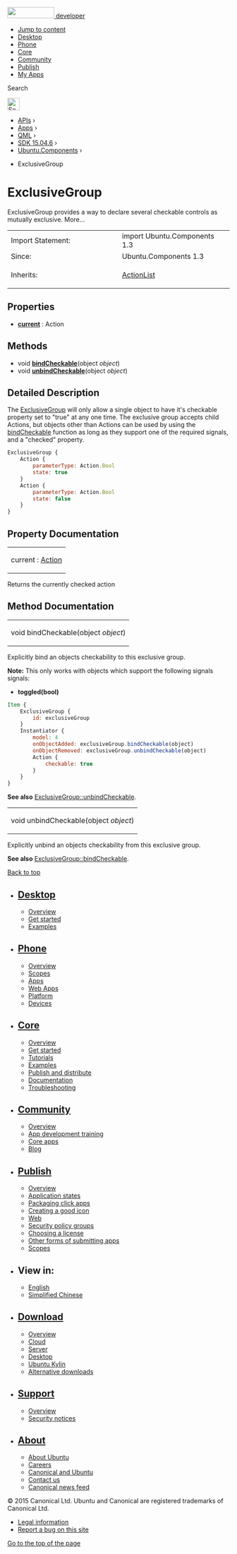 <a href="https://developer.ubuntu.com/" class="logo-ubuntu"><img src="https://developer.ubuntu.com/assets/sites/ubuntu/latest/u/img/logos/logo-ubuntu-orange.svg" width="106" height="25" /> <span>developer</span></a>

-   [Jump to content](index.html#main-content)
-   [Desktop](https://developer.ubuntu.com/en/desktop/)
-   [Phone](https://developer.ubuntu.com/en/phone/)
-   [Core](https://developer.ubuntu.com/core)
-   [Community](https://developer.ubuntu.com/en/community/)
-   [Publish](https://developer.ubuntu.com/en/publish/)
-   [My Apps](https://myapps.developer.ubuntu.com/)

Search

<img src="https://developer.ubuntu.com/assets/sites/ubuntu/latest/u/img/search-white.svg" alt="Search" height="28" />

-   [APIs](../../../../index.html) ›
-   [Apps](../../../index.html) ›
-   [QML](../../index.html) ›
-   [SDK 15.04.6](../index.html) ›
-   [Ubuntu.Components](../Ubuntu.Components/index.html) ›

<!-- -->

-   ExclusiveGroup

ExclusiveGroup
==============

<span class="subtitle"></span>
ExclusiveGroup provides a way to declare several checkable controls as mutually exclusive. More...

<table>
<colgroup>
<col width="50%" />
<col width="50%" />
</colgroup>
<tbody>
<tr class="odd">
<td>Import Statement:</td>
<td>import Ubuntu.Components 1.3</td>
</tr>
<tr class="even">
<td>Since:</td>
<td>Ubuntu.Components 1.3</td>
</tr>
<tr class="odd">
<td>Inherits:</td>
<td><p><a href="../Ubuntu.Components.ActionList/index.html">ActionList</a></p></td>
</tr>
</tbody>
</table>

<span id="properties"></span>
Properties
----------

-   ****[current](index.html#current-prop)**** : Action

<span id="methods"></span>
Methods
-------

-   void ****[bindCheckable](index.html#bindCheckable-method)****(object *object*)
-   void ****[unbindCheckable](index.html#unbindCheckable-method)****(object *object*)

<span id="details"></span>
Detailed Description
--------------------

The [ExclusiveGroup](index.html) will only allow a single object to have it's checkable property set to "true" at any one time. The exclusive group accepts child Actions, but objects other than Actions can be used by using the [bindCheckable](index.html#bindCheckable-method) function as long as they support one of the required signals, and a "checked" property.

``` qml
ExclusiveGroup {
    Action {
        parameterType: Action.Bool
        state: true
    }
    Action {
        parameterType: Action.Bool
        state: false
    }
}
```

Property Documentation
----------------------

<table>
<colgroup>
<col width="100%" />
</colgroup>
<tbody>
<tr class="odd">
<td><p><span id="current-prop"></span><span class="name">current</span> : <span class="type"><a href="../Ubuntu.Components.Action/index.html">Action</a></span></p></td>
</tr>
</tbody>
</table>

Returns the currently checked action

Method Documentation
--------------------

<table>
<colgroup>
<col width="100%" />
</colgroup>
<tbody>
<tr class="odd">
<td><p><span id="bindCheckable-method"></span><span class="type">void</span> <span class="name">bindCheckable</span>(<span class="type">object</span> <em>object</em>)</p></td>
</tr>
</tbody>
</table>

Explicitly bind an objects checkability to this exclusive group.

**Note:** This only works with objects which support the following signals signals:

-   **toggled(bool)**

``` qml
Item {
    ExclusiveGroup {
        id: exclusiveGroup
    }
    Instantiator {
        model: 4
        onObjectAdded: exclusiveGroup.bindCheckable(object)
        onObjectRemoved: exclusiveGroup.unbindCheckable(object)
        Action {
            checkable: true
        }
    }
}
```

**See also** [ExclusiveGroup::unbindCheckable](index.html#unbindCheckable-method).

<table>
<colgroup>
<col width="100%" />
</colgroup>
<tbody>
<tr class="odd">
<td><p><span id="unbindCheckable-method"></span><span class="type">void</span> <span class="name">unbindCheckable</span>(<span class="type">object</span> <em>object</em>)</p></td>
</tr>
</tbody>
</table>

Explicitly unbind an objects checkability from this exclusive group.

**See also** [ExclusiveGroup::bindCheckable](index.html#bindCheckable-method).

[Back to top](index.html#)

-   [Desktop](https://developer.ubuntu.com/en/desktop/)
    ---------------------------------------------------

    -   [Overview](https://developer.ubuntu.com/en/desktop/)
    -   [Get started](http://snapcraft.io/?utm_source=developer.ubuntu.com&utm_medium=devportal&utm_term=snaps%20snapcraft%20desktop&utm_content=menu&utm_campaign=duc_snappers)
    -   [Examples](https://github.com/ubuntu/snappy-playpen)

-   [Phone](https://developer.ubuntu.com/en/phone/)
    -----------------------------------------------

    -   [Overview](https://developer.ubuntu.com/en/phone/)
    -   [Scopes](https://developer.ubuntu.com/en/phone/scopes/)
    -   [Apps](https://developer.ubuntu.com/en/phone/apps/)
    -   [Web Apps](https://developer.ubuntu.com/en/phone/web/)
    -   [Platform](https://developer.ubuntu.com/en/phone/platform/)
    -   [Devices](https://developer.ubuntu.com/en/phone/devices/)

-   [Core](https://developer.ubuntu.com/core)
    -----------------------------------------

    -   [Overview](https://developer.ubuntu.com/core)
    -   [Get started](https://developer.ubuntu.com/core/get-started)
    -   [Tutorials](https://developer.ubuntu.com/core/tutorials)
    -   [Examples](https://developer.ubuntu.com/core/examples)
    -   [Publish and distribute](https://developer.ubuntu.com/core/publish-and-distribute)
    -   [Documentation](https://developer.ubuntu.com/core/documentation)
    -   [Troubleshooting](https://developer.ubuntu.com/core/troubleshooting)

-   [Community](https://developer.ubuntu.com/en/community/)
    -------------------------------------------------------

    -   [Overview](https://developer.ubuntu.com/en/community/)
    -   [App development training](https://developer.ubuntu.com/en/community/training/)
    -   [Core apps](https://developer.ubuntu.com/en/community/core-apps/)
    -   [Blog](https://developer.ubuntu.com/en/community/blog/)

-   [Publish](https://developer.ubuntu.com/en/publish/)
    ---------------------------------------------------

    -   [Overview](https://developer.ubuntu.com/en/publish/)
    -   [Application states](https://developer.ubuntu.com/en/publish/application-states/)
    -   [Packaging click apps](https://developer.ubuntu.com/en/publish/packaging-click-apps/)
    -   [Creating a good icon](https://developer.ubuntu.com/en/publish/creating-a-good-icon/)
    -   [Web](https://developer.ubuntu.com/en/publish/web/)
    -   [Security policy groups](https://developer.ubuntu.com/en/publish/security-policy-groups/)
    -   [Choosing a license](https://developer.ubuntu.com/en/publish/choosing-a-license/)
    -   [Other forms of submitting apps](https://developer.ubuntu.com/en/publish/other-forms-of-submitting-apps/)
    -   [Scopes](https://developer.ubuntu.com/en/publish/scopes/)

-   View in:
    --------

    -   [English](index.html "Change to language: English")
    -   [Simplified Chinese](index.html "Change to language: Simplified Chinese")

-   [Download](http://ubuntu.com/download/)
    ---------------------------------------

    -   [Overview](http://ubuntu.com/download)
    -   [Cloud](http://ubuntu.com/download/cloud)
    -   [Server](http://ubuntu.com/download/server)
    -   [Desktop](http://ubuntu.com/download/desktop)
    -   [Ubuntu Kylin](http://ubuntu.com/download/ubuntu-kylin)
    -   [Alternative downloads](http://ubuntu.com/download/alternative-downloads)

-   [Support](http://ubuntu.com/support/)
    -------------------------------------

    -   [Overview](http://ubuntu.com/support)
    -   [Security notices](http://www.ubuntu.com/usn/)

-   [About](http://ubuntu.com/about/)
    ---------------------------------

    -   [About Ubuntu](http://ubuntu.com/about/about-ubuntu)
    -   [Careers](http://www.canonical.com/careers)
    -   [Canonical and Ubuntu](http://ubuntu.com/about/canonical-and-ubuntu)
    -   [Contact us](http://ubuntu.com/about/contact-us)
    -   [Canonical news feed](http://insights.ubuntu.com/feed/)

© 2015 Canonical Ltd. Ubuntu and Canonical are registered trademarks of Canonical Ltd.

-   [Legal information](http://www.ubuntu.com/legal)
-   [Report a bug on this site](https://bugs.launchpad.net/developer-ubuntu-com/)

<span class="accessibility-aid">[Go to the top of the page](index.html#)</span>
